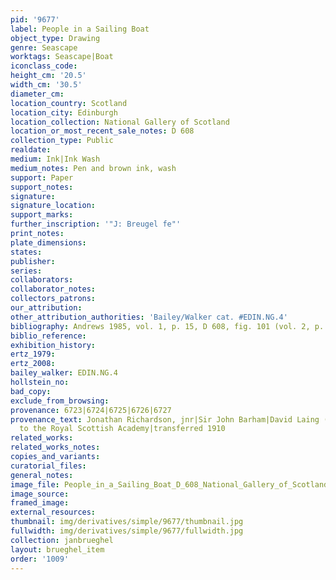 ```yaml
---
pid: '9677'
label: People in a Sailing Boat
object_type: Drawing
genre: Seascape
worktags: Seascape|Boat
iconclass_code:
height_cm: '20.5'
width_cm: '30.5'
diameter_cm:
location_country: Scotland
location_city: Edinburgh
location_collection: National Gallery of Scotland
location_or_most_recent_sale_notes: D 608
collection_type: Public
realdate:
medium: Ink|Ink Wash
medium_notes: Pen and brown ink, wash
support: Paper
support_notes:
signature:
signature_location:
support_marks:
further_inscription: '"J: Breugel fe"'
print_notes:
plate_dimensions:
states:
publisher:
series:
collaborators:
collaborator_notes:
collectors_patrons:
our_attribution:
other_attribution_authorities: 'Bailey/Walker cat. #EDIN.NG.4'
bibliography: Andrews 1985, vol. 1, p. 15, D 608, fig. 101 (vol. 2, p. 25)
biblio_reference:
exhibition_history:
ertz_1979:
ertz_2008:
bailey_walker: EDIN.NG.4
hollstein_no:
bad_copy:
exclude_from_browsing:
provenance: 6723|6724|6725|6726|6727
provenance_text: Jonathan Richardson, jnr|Sir John Barham|David Laing (L. 2188) bequest
  to the Royal Scottish Academy|transferred 1910
related_works:
related_works_notes:
copies_and_variants:
curatorial_files:
general_notes:
image_file: People_in_a_Sailing_Boat_D_608_National_Gallery_of_Scotland.jpg
image_source:
framed_image:
external_resources:
thumbnail: img/derivatives/simple/9677/thumbnail.jpg
fullwidth: img/derivatives/simple/9677/fullwidth.jpg
collection: janbrueghel
layout: brueghel_item
order: '1009'
---
```

